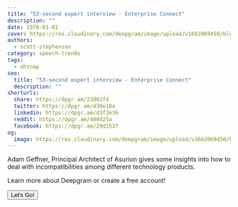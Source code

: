 ```yaml
---
title: "53-second expert interview - Enterprise Connect"
description: ""
date: 1970-01-01
cover: https://res.cloudinary.com/deepgram/image/upload/v1662069450/blog/untitled-4/placeholder-post-image%402x.jpg
authors:
  - scott-stephenson
category: speech-trends
tags:
  - ohsnap
seo:
  title: "53-second expert interview - Enterprise Connect"
  description: ""
shorturls:
  share: https://dpgr.am/23d02f4
  twitter: https://dpgr.am/430e18a
  linkedin: https://dpgr.am/d3f3e36
  reddit: https://dpgr.am/400d25a
  facebook: https://dpgr.am/29d1537
og:
  image: https://res.cloudinary.com/deepgram/image/upload/v1662069450/blog/untitled-4/placeholder-post-image%402x.jpg
---
```


Adam Geffner, Principal Architect of Asurion gives some insights into how to deal with incompatibilities among different technology products.

Learn more about Deepgram or create a free account!

[<button>Let's Go!</button>](https://www.deepgram.com/)
